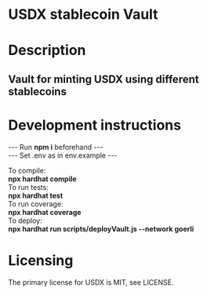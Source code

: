 # USDX stablecoin Vault

# Description
## Vault for minting USDX using different stablecoins

# Development instructions
--- Run **npm i** beforehand ---  
--- Set .env as in env.example ---  

To compile:  
**npx hardhat compile**  
To run tests:  
**npx hardhat test**  
To run coverage:  
**npx hardhat coverage**  
To deploy:  
**npx hardhat run scripts/deployVault.js --network goerli**  

# Licensing
The primary license for USDX is MIT, see LICENSE.